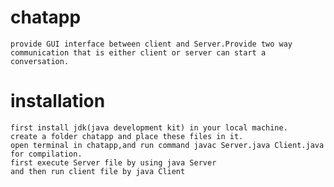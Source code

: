 # chatapp
    provide GUI interface between client and Server.Provide two way communication that is either client or server can start a conversation.
# installation
    first install jdk(java development kit) in your local machine.
    create a folder chatapp and place these files in it.
    open terminal in chatapp,and run command javac Server.java Client.java for compilation.
    first execute Server file by using java Server
    and then run client file by java Client
    